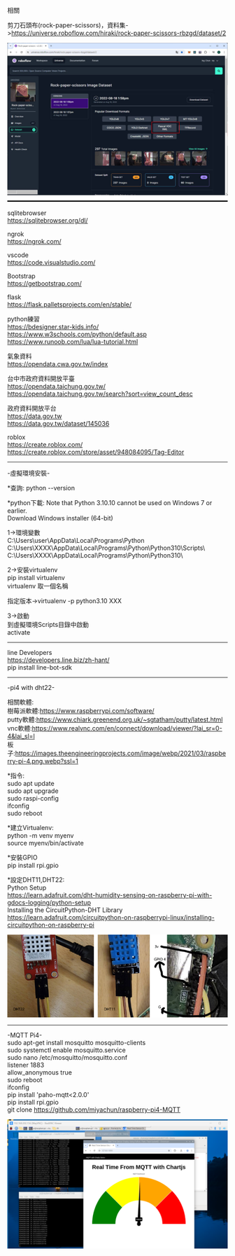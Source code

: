 相關  
  
剪刀石頭布(rock-paper-scissors)，資料集->https://universe.roboflow.com/hiraki/rock-paper-scissors-rbzgd/dataset/2  

![image](rock.jpg)  

sqlitebrowser  
https://sqlitebrowser.org/dl/    

ngrok  
https://ngrok.com/  

vscode  
https://code.visualstudio.com/  

Bootstrap  
https://getbootstrap.com/  
  
flask  
https://flask.palletsprojects.com/en/stable/  
  
python練習  
https://bdesigner.star-kids.info/  
https://www.w3schools.com/python/default.asp  
https://www.runoob.com/lua/lua-tutorial.html  
  
氣象資料  
https://opendata.cwa.gov.tw/index  

台中市政府資料開放平臺  
https://opendata.taichung.gov.tw/   
https://opendata.taichung.gov.tw/search?sort=view_count_desc   

政府資料開放平台  
https://data.gov.tw  
https://data.gov.tw/dataset/145036  
  
roblox  
https://create.roblox.com/  
https://create.roblox.com/store/asset/948084095/Tag-Editor 
  
------------------------------------------------------------------------------  

-虛擬環境安裝-  
  
*查詢: python --version  
  
*python下載: Note that Python 3.10.10 cannot be used on Windows 7 or earlier.  
Download Windows installer (64-bit)  
  
1->環境變數  
C:\Users\user\AppData\Local\Programs\Python  
C:\Users\XXXX\AppData\Local\Programs\Python\Python310\Scripts\  
C:\Users\XXXX\AppData\Local\Programs\Python\Python310\  
  
2->安裝virtualenv  
pip install virtualenv  
virtualenv 取一個名稱  

指定版本->virtualenv -p python3.10 XXX  
  
3->啟動  
到虛擬環境Scripts目錄中啟動  
activate  

------------------------------------------------------------------------------  

line Developers  
https://developers.line.biz/zh-hant/  
pip install line-bot-sdk  


------------------------------------------------------------------------------  
-pi4 with dht22-  

相關軟體:    
樹莓派軟體:https://www.raspberrypi.com/software/  
putty軟體:https://www.chiark.greenend.org.uk/~sgtatham/putty/latest.html  
vnc軟體:https://www.realvnc.com/en/connect/download/viewer/?lai_sr=0-4&lai_sl=l  
板子:https://images.theengineeringprojects.com/image/webp/2021/03/raspberry-pi-4.png.webp?ssl=1  
  
*指令:  
sudo apt update  
sudo apt upgrade  
sudo raspi-config  
ifconfig  
sudo reboot  

*建立Virtualenv:  
python -m venv myenv  
source myenv/bin/activate  
  
*安裝GPIO  
pip install rpi.gpio  
  
*設定DHT11,DHT22:  
Python Setup  
https://learn.adafruit.com/dht-humidity-sensing-on-raspberry-pi-with-gdocs-logging/python-setup  
Installing the CircuitPython-DHT Library  
https://learn.adafruit.com/circuitpython-on-raspberrypi-linux/installing-circuitpython-on-raspberry-pi  

![image](dht.jpg)  

------------------------------------------------------------------------------  

-MQTT Pi4-  
sudo apt-get install mosquitto mosquitto-clients  
sudo systemctl enable mosquitto.service  
sudo nano /etc/mosquitto/mosquitto.conf  
listener 1883  
allow_anonymous true  
sudo reboot  
ifconfig  
pip install 'paho-mqtt<2.0.0'  
pip install rpi.gpio  
git clone https://github.com/miyachun/raspberry-pi4-MQTT  


![image](mqtt.png)
  

